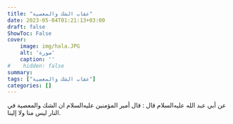 ```yaml
---
title: "عقاب الشك والمعصية"
date: 2023-05-04T01:21:13+03:00
draft: false
ShowToc: False
cover:
    image: img/hala.JPG
    alt: 'صورة'
    caption: ''
#    hidden: false
summary: 
tags: ["عقاب الشك والمعصية"]
categories: []
---
```

عن أبي عبد الله عليه‌السلام قال : قال أمير المؤمنين
عليه‌السلام ان الشك والمعصية في النار ليس منا ولا إلينا.

